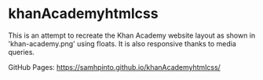 # khanAcademyhtmlcss  
This is an attempt to recreate the Khan Academy website layout as shown in 'khan-academy.png' using floats. It is also responsive thanks to media queries.  

GitHub Pages: https://samhpinto.github.io/khanAcademyhtmlcss/
